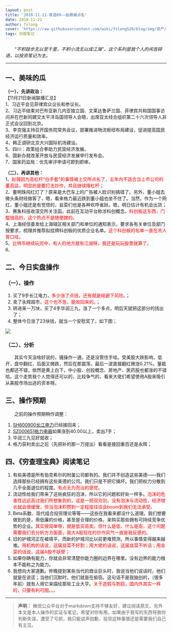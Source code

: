 ```yaml
---
layout: post
title: '2018-11-21-夜语09——赵薇被点名'
date: 2018-11-21
author: fslong
cover: 'https://raw.githubusercontent.com/wiki/fslong520/blog/img/资产/资产IMG_20181121_152419.jpg'
tags: 炒股笔记
---
```

  
&emsp;&emsp;*“不积跬步无以至千里，不积小流无以成江海”，这个系列是我个人的闲言碎语，以投资笔记为主。*  

---


## **一、美味的瓜**

**（一）、先讲政治：**    
【11月21日新闻联播汇总】  
1、习近平会见菲律宾众议长和参议长。  
2、习近平结束对巴布亚新几内亚独立国、文莱达鲁萨兰国、菲律宾共和国国事访问并在巴新同建交太平洋岛国领导人会晤，出席亚太经合组织第二十六次领导人非正式会议回到北京。  
3、李克强主持召开国务院常务会议，部署推进物流枢纽布局建设，促进提高国民经济运行质量和效率。  
4、韩正调研北京大兴国际机场建设。  
5、四川：政策组合拳助力民营经济发展。  
6、国新办就改革开放与民营经济发展举行发布会。  
7、国家药监局：优先审评申请可即到即审。    

**（二）、再讲其他：**  
1、<font color="red">赵薇因为高杠杆“白手套”的事情被上交所点名了，五年内不适合当上市公司的董高监，明显的是要打击炒作，并且继续降杠杆</font>；   
2、董明珠闯红灯了？原来是大巴车上的广告被人脸识别搞错了。另外，董小姐去微头条财经做客了，嗯，看来格力最近跌到董小姐也坐不住了。当然，作为一个网红，董小姐还是有觉悟的，韭菜们也是各种欢呼雀跃。嗯，明日估计有机会出货；  
3、赛象科技收深交所关注函，此前在互动平台称涉科创概念。<font color="red">科创板这东西，门槛很高的，这个热点不是随便蹭的。</font>  
4、上海经信委发给上海辖区相关部门和单位的通知表示，要求各有关单位及部门按要求，梳理并推荐拟挂牌科创板的优质企业名单。<font color="red">这个科创板的名单一直在吊人胃口哇。</font>    
5、<font color="red">比特币继续玩完中，有人的地方就有江湖呀，我还是玩玩股票就算了。</font>  
6、



## **二、今日实盘操作**
### **（一）、操作**
1. 买了9手长江电力，<font color="red">多少涨了点钱，还有就是规避下风险。</font>；
2. 卖了永辉超市，<font color="red">这个也不急，能收回来的。</font>；
3. 转进来一万块，买了4手华润三九，涨了一个多点，明后天就把这部分的钱出了；
4. 整体今日涨了23块钱，就当一个安慰奖了，如下图；   

![](https://raw.githubusercontent.com/wiki/fslong520/blog/img/资产/资产IMG_20181121_152419.jpg)
### **（二）、分析**  
&emsp;&emsp;其实今天没啥好说的，骚操作一通，还是没管住手哇。受美股大跌影响，低开，盘中翻红，后面又微跌，然后在那震荡，最后一波直接翻红微涨0.21%。量能也都还不错，依然是黄上白下，中小股、创投概念、房地产、医药股也都涨的不错哈。这个走势我个人觉得还可以的，比较争气的，看来大佬们希望使用A股来吸引从美股市场出逃的资本呀。  

## **三、操作预期**

&emsp;&emsp;之前的操作预期稍作调整：
1. [SH600900长江电力](https://xueqiu.com/S/SH600900)已经接回来；
2. [SZ000651格力电器](https://xueqiu.com/S/SZ000651)如果涨到40.00以上，卖出7手；
3. 华润三九见好就收；
4. 格力获利卖出之后（先把补的那一万提出）看看是接回重百还是永辉；


## **四、《穷查理宝典》阅读笔记**
1. 有些美德是所有伯克希尔的附属公司都有的。我们并不创造这些美德——我们选择那些已经拥有这些美德的公司。我们只是不把它搞坏。我们把权力分散到几乎全面退位的程度。<font color="red">有点无为而治的感觉。</font>  
2. 流动性给我们带来了这些疯狂的泡沫，所以它的问题和好处一样多。<font color="red">泡沫的危害性远远高过我们所想象到的，这是一把双刃剑，没有泡沫与流动性，经济增长就会很缓慢，但当泡沫积攒到一定程度往往会boom到我们无法承受。</font>
3. Beta系数、现代组合投资理论等等——这些在我看来都没什么道理。我们想要做到的是，用低廉的价格，甚至是合理的价格，来购买那些拥有可持续竞争优势的企业。<font color="red">其实很简单呀，就是低买高卖。但什么是低，什么是高，这个问题需要我们去分析方方面面，我大A股现在的炒作风气一直是我反感的。</font>
4. 旧的护城河正在被填平，而新的护城河比以前更难预测，所以事情变得越来越难。<font color="red">用机构的话说，这届韭菜不好割；用大佬的话说，这届韭菜不听话；用韭菜的话说，这届A股不妖孽；</font>
5. 如果你确有能力，你就会非常清楚你能力圈的边界在哪里。没有边界的能力根本不能称之为能力。
6. 我想向大家道歉。昨晚提到某些当代的商业巨头时，我说当他们说话时，他们就是在说谎；当他们沉默时，他们就是在偷窃。这句话不是我独创的，（很多年前）就有人用它来描绘那些工业大亨。<font color="red">关于造假与剽窃，国内外其实一样的，只要有利可图。。。</font>
---   
  
> **声明：**
> 微信公众平台对于markdown支持不够友好，建议阅读原文，另外本文是本人操作的实证与笔记，希望对你有用，如果由于我写的东西导致你判断失误，遭受了亏损，我只能说声抱歉，投资这种事情还是需要我们自己有主见。